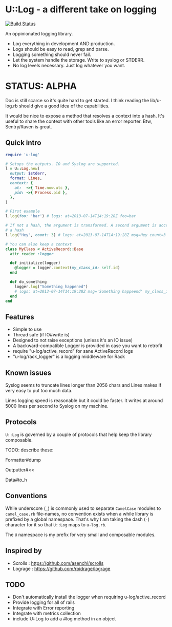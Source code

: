 U::Log - a different take on logging
====================================

[![Build Status](https://travis-ci.org/zimbatm/u-log.svg?branch=master)](https://travis-ci.org/zimbatm/u-log)

An oppinionated logging library.

* Log everything in development AND production.
* Logs should be easy to read, grep and parse.
* Logging something should never fail.
* Let the system handle the storage. Write to syslog or STDERR.
* No log levels necessary. Just log whatever you want.

STATUS: ALPHA
=============

Doc is still scarce so it's quite hard to get started. I think reading the
lib/u-log.rb should give a good idea of the capabilities.

It would be nice to expose a method that resolves a context into a hash. It's
useful to share the context with other tools like an error reporter. Btw,
Sentry/Raven is great.

Quick intro
-----------

```ruby
require 'u-log'

# Setups the outputs. IO and Syslog are supported.
l = U::Log.new(
  output: $stderr,
  format: Lines,
  context: {
    at:  ->{ Time.now.utc },
    pid: ->{ Process.pid },
  },
)

# First example
l.log(foo: 'bar') # logs: at=2013-07-14T14:19:28Z foo=bar

# If not a hash, the argument is transformed. A second argument is accepted as
# a hash
l.log("Hey", count: 3) # logs: at=2013-07-14T14:19:28Z msg=Hey count=3

# You can also keep a context
class MyClass < ActiveRecord::Base
  attr_reader :logger

  def initialize(logger)
    @logger = logger.context(my_class_id: self.id)
  end

  def do_something
    logger.log("Something happened")
    # logs: at=2013-07-14T14:19:28Z msg='Something happeend' my_class_id: 2324
  end
end
```

Features
--------

* Simple to use
* Thread safe (if IO#write is)
* Designed to not raise exceptions (unless it's an IO issue)
* A backward-compatible Logger is provided in case you want to retrofit
* require "u-log/active_record" for sane ActiveRecord logs
* "u-log/rack_logger" is a logging middleware for Rack

Known issues
------------

Syslog seems to truncate lines longer than 2056 chars and Lines makes if very
easy to put too much data.

Lines logging speed is reasonable but it could be faster. It writes at around
5000 lines per second to Syslog on my machine.

Protocols
---------

`U::Log` is governed by a couple of protocols that help keep the library
composable.

TODO: describe these:

Formatter#dump

Outputter#<<

Data#to_h


Conventions
-----------

While underscore (`_`) is commonly used to separate `CamelCase` modules to
`camel_case.rb` file-names, no convention exists when a while library is
prefixed by a global namespace. That's why I am taking the dash (`-`)
character for it so that `U::Log` maps to `u-log.rb`.

The `U` namespace is my prefix for very small and composable modules.

Inspired by
-----------

 * Scrolls : https://github.com/asenchi/scrolls
 * Lograge : https://github.com/roidrage/lograge

TODO
----

* Don't automatically install the logger when requiring u-log/active_record
* Provide logging for all of rails
* Integrate with Error reporting
* Integrate with metrics collection
* include U::Log to add a #log method in an object
